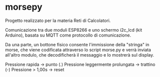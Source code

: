 # morsepy
Progetto realizzato per la materia Reti di Calcolatori.

Comunicazione tra due moduli ESP8266 e uno schermo i2c_lcd (kit Arduino), basata su MQTT come protocollo di comunicazione.

Da una parte, un bottone fisico consente l'immissione della "stringa" in morse, che viene codificata attraverso lo script morse.py e verrà inviata all'altro modulo, che decodificherà il messaggio e lo mostrerà sul display.

Pressione rapida -> punto (.)
Pressione leggermente prolungata -> trattino (-)
Pressione > 1,00s -> reset
